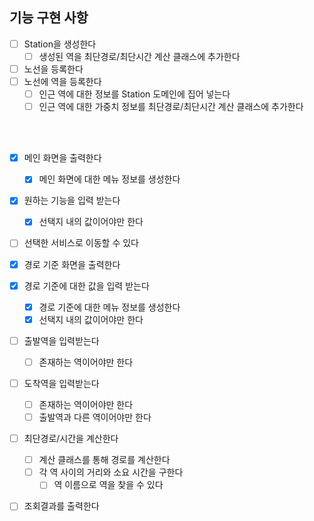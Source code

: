 ## 기능 구현 사항

- [ ] Station을 생성한다
  - [ ] 생성된 역을 최단경로/최단시간 계산 클래스에 추가한다
- [ ] 노선을 등록한다
- [ ] 노선에 역을 등록한다
  - [ ] 인근 역에 대한 정보를 Station 도메인에 집어 넣는다
  - [ ] 인근 역에 대한 가중치 정보를 최단경로/최단시간 계산 클래스에 추가한다

<br/>

<br/>

- [x] 메인 화면을 출력한다
  - [x] 메인 화면에 대한 메뉴 정보를 생성한다
- [x] 원하는 기능을 입력 받는다
  - [x] 선택지 내의 값이어야만 한다
- [ ] 선택한 서비스로 이동할 수 있다
- [x] 경로 기준 화면을 출력한다
- [x] 경로 기준에 대한 값을 입력 받는다
  - [x] 경로 기준에 대한 메뉴 정보를 생성한다
  - [x] 선택지 내의 값이어야만 한다
- [ ] 출발역을 입력받는다
  - [ ] 존재하는 역이어야만 한다
- [ ] 도착역을 입력받는다
  - [ ] 존재하는 역이어야만 한다
  - [ ] 출발역과 다른 역이어야만 한다
- [ ] 최단경로/시간을 계산한다
  - [ ] 계산 클래스를 통해 경로를 계산한다
  - [ ] 각 역 사이의 거리와 소요 시간을 구한다
    - [ ] 역 이름으로 역을 찾을 수 있다
- [ ] 조회결과를 출력한다

